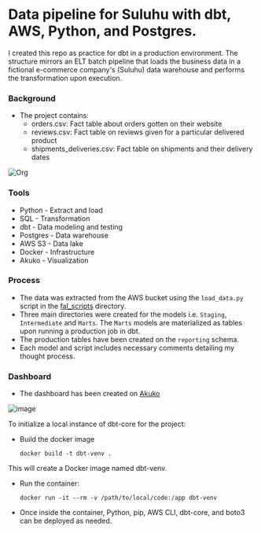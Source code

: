 # Data pipeline for Suluhu with dbt, AWS, Python, and Postgres.

I created this repo as practice for dbt in a production environment. The structure mirrors an ELT batch pipeline that loads the business data in a fictional e-commerce company's (Suluhu) data warehouse and performs the transformation upon execution.

 ### Background
 
 - The project contains:
   - orders.csv: Fact table about orders gotten on their website
   - reviews.csv: Fact table on reviews given for a particular delivered product
   - shipments_deliveries.csv: Fact table on shipments and their delivery dates

![Org](https://github.com/mghendi/analyticsengineering/assets/26303032/928361ad-0cdb-4770-b7b2-33ff21e95f13)

 ### Tools

 - Python - Extract and load
 - SQL - Transformation
 - dbt - Data modeling and testing
 - Postgres - Data warehouse
 - AWS S3 - Data lake
 - Docker - Infrastructure
 - Akuko - Visualization
 
 ### Process
 
 - The data was extracted from the AWS bucket using the `load_data.py` script in the [fal_scripts](https://blog.fal.ai/populate-dbt-models-with-csv-data/) directory.
 - Three main directories were created for the models i.e. `Staging`, `Intermediate` and `Marts`. The `Marts` models are materialized as tables upon running a production job in dbt.
 - The production tables have been created on the `reporting` schema.
 - Each model and script includes necessary comments detailing my thought process.

### Dashboard

- The dashboard has been created on [Akuko](akuko.io)

![image](https://github.com/mghendi/suluhu/assets/26303032/9741074e-e036-4c32-a20e-f1b0031456aa)


To initialize a local instance of dbt-core for the project:
 - Build the docker image

   `docker build -t dbt-venv .`
   
  This will create a Docker image named dbt-venv.

- Run the container:

  `docker run -it --rm -v /path/to/local/code:/app dbt-venv`

- Once inside the container, Python, pip, AWS CLI, dbt-core, and boto3 can be deployed as needed.
